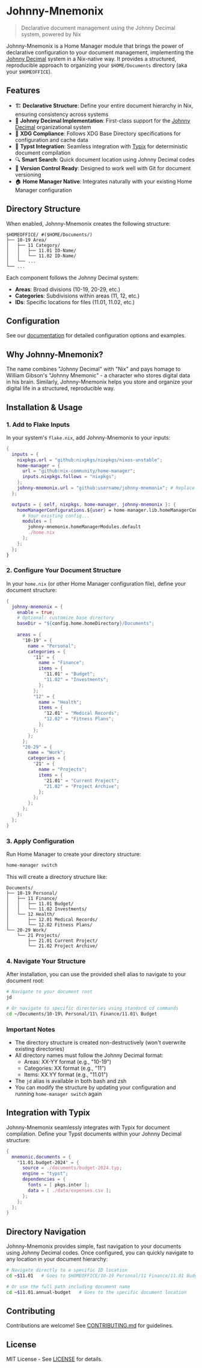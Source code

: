 # Johnny-Mnemonix

> Declarative document management using the Johnny Decimal system, powered by Nix

Johnny-Mnemonix is a Home Manager module that brings the power of declarative configuration to your document management, implementing the [Johnny Decimal](https://johnnydecimal.com/) system in a Nix-native way. It provides a structured, reproducible approach to organizing your `$HOME/Documents` directory (aka your `$HOMEOFFICE`).

## Features

- 🏗️ **Declarative Structure**: Define your entire document hierarchy in Nix, ensuring consistency across systems
- 📁 **Johnny Decimal Implementation**: First-class support for the [Johnny Decimal](https://johnnydecimal.com/) organizational system
- 🔄 **XDG Compliance**: Follows XDG Base Directory specifications for configuration and cache data
- 📝 **Typst Integration**: Seamless integration with [Typix](https://github.com/loqusion/typix) for deterministic document compilation
- 🔍 **Smart Search**: Quick document location using Johnny Decimal codes
- 🔄 **Version Control Ready**: Designed to work well with Git for document versioning
- 🏠 **Home Manager Native**: Integrates naturally with your existing Home Manager configuration

## Directory Structure

When enabled, Johnny-Mnemonix creates the following structure:

```
$HOMEOFFICE/ #($HOME/Documents/)
├── 10-19 Area/
│   ├── 11 Category/
│   │   ├── 11.01 ID-Name/
│   │   └── 11.02 ID-Name/
│   └── ...
└── ...
```

Each component follows the Johnny Decimal system:
- **Areas**: Broad divisions (10-19, 20-29, etc.)
- **Categories**: Subdivisions within areas (11, 12, etc.)
- **IDs**: Specific locations for files (11.01, 11.02, etc.)

## Configuration

See our [documentation](./docs/configuration.md) for detailed configuration options and examples.

## Why Johnny-Mnemonix?

The name combines "Johnny Decimal" with "Nix" and pays homage to William Gibson's "Johnny Mnemonic" - a character who stores digital data in his brain. Similarly, Johnny-Mnemonix helps you store and organize your digital life in a structured, reproducible way.

## Installation & Usage

### 1. Add to Flake Inputs
In your system's `flake.nix`, add Johnny-Mnemonix to your inputs:

```nix
{
  inputs = {
    nixpkgs.url = "github:nixpkgs/nixpkgs/nixos-unstable";
    home-manager = {
      url = "github:nix-community/home-manager";
      inputs.nixpkgs.follows = "nixpkgs";
    };
    johnny-mnemonix.url = "github:username/johnny-mnemonix"; # Replace with actual repo URL
  };

  outputs = { self, nixpkgs, home-manager, johnny-mnemonix }: {
    homeManagerConfigurations.${user} = home-manager.lib.homeManagerConfiguration {
      # Your existing config...
      modules = [
        johnny-mnemonix.homeManagerModules.default
        ./home.nix
      ];
    };
  };
}
```

### 2. Configure Your Document Structure
In your `home.nix` (or other Home Manager configuration file), define your document structure:

```nix
{
  johnny-mnemonix = {
    enable = true;
    # Optional: customize base directory
    baseDir = "${config.home.homeDirectory}/Documents";
    
    areas = {
      "10-19" = {
        name = "Personal";
        categories = {
          "11" = {
            name = "Finance";
            items = {
              "11.01" = "Budget";
              "11.02" = "Investments";
            };
          };
          "12" = {
            name = "Health";
            items = {
              "12.01" = "Medical Records";
              "12.02" = "Fitness Plans";
            };
          };
        };
      };
      "20-29" = {
        name = "Work";
        categories = {
          "21" = {
            name = "Projects";
            items = {
              "21.01" = "Current Project";
              "21.02" = "Project Archive";
            };
          };
        };
      };
    };
  };
}
```

### 3. Apply Configuration
Run Home Manager to create your directory structure:

```bash
home-manager switch
```

This will create a directory structure like:

```
Documents/
├── 10-19 Personal/
│   ├── 11 Finance/
│   │   ├── 11.01 Budget/
│   │   └── 11.02 Investments/
│   └── 12 Health/
│       ├── 12.01 Medical Records/
│       └── 12.02 Fitness Plans/
└── 20-29 Work/
    └── 21 Projects/
        ├── 21.01 Current Project/
        └── 21.02 Project Archive/
```

### 4. Navigate Your Structure
After installation, you can use the provided shell alias to navigate to your document root:

```bash
# Navigate to your document root
jd

# Or navigate to specific directories using standard cd commands
cd ~/Documents/10-19\ Personal/11\ Finance/11.01\ Budget
```

### Important Notes

- The directory structure is created non-destructively (won't overwrite existing directories)
- All directory names must follow the Johnny Decimal format:
  - Areas: XX-YY format (e.g., "10-19")
  - Categories: XX format (e.g., "11")
  - Items: XX.YY format (e.g., "11.01")
- The `jd` alias is available in both bash and zsh
- You can modify the structure by updating your configuration and running `home-manager switch` again

## Integration with Typix

Johnny-Mnemonix seamlessly integrates with Typix for document compilation. Define your Typst documents within your Johnny Decimal structure:

```nix
{
  mnemonic.documents = {
    "11.01.budget-2024" = {
      source = ./documents/budget-2024.typ;
      engine = "typst";
      dependencies = {
        fonts = [ pkgs.inter ];
        data = [ ./data/expenses.csv ];
      };
    };
  };
}
```

## Directory Navigation

Johnny-Mnemonix provides simple, fast navigation to your documents using Johnny Decimal codes. Once configured, you can quickly navigate to any location in your document hierarchy:

```bash
# Navigate directly to a specific ID location
cd ~$11.01   # Goes to $HOMEOFFICE/10-19 Personal/11 Finance/11.01 Budget/

# Or use the full path including document name
cd ~$11.01.annual-budget   # Goes to the specific document location
```

## Contributing

Contributions are welcome! See [CONTRIBUTING.md](./CONTRIBUTING.md) for guidelines.

## License

MIT License - See [LICENSE](./LICENSE) for details.